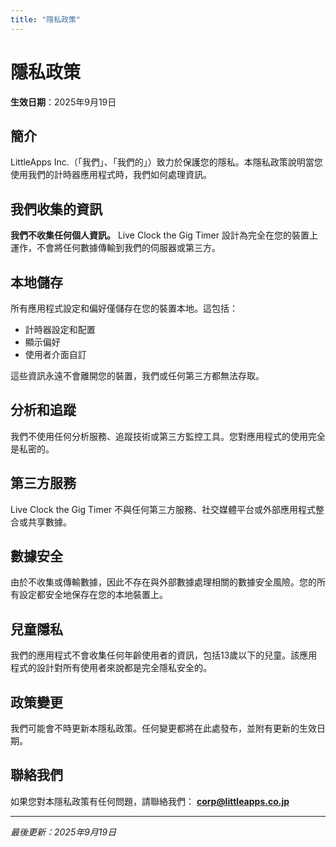 ```yaml
---
title: "隱私政策"
---
```


# 隱私政策

**生效日期**：2025年9月19日

## 簡介

LittleApps Inc.（「我們」、「我們的」）致力於保護您的隱私。本隱私政策說明當您使用我們的計時器應用程式時，我們如何處理資訊。

## 我們收集的資訊

**我們不收集任何個人資訊。** Live Clock the Gig Timer 設計為完全在您的裝置上運作，不會將任何數據傳輸到我們的伺服器或第三方。

## 本地儲存

所有應用程式設定和偏好僅儲存在您的裝置本地。這包括：
- 計時器設定和配置
- 顯示偏好
- 使用者介面自訂

這些資訊永遠不會離開您的裝置，我們或任何第三方都無法存取。

## 分析和追蹤

我們不使用任何分析服務、追蹤技術或第三方監控工具。您對應用程式的使用完全是私密的。

## 第三方服務

Live Clock the Gig Timer 不與任何第三方服務、社交媒體平台或外部應用程式整合或共享數據。

## 數據安全

由於不收集或傳輸數據，因此不存在與外部數據處理相關的數據安全風險。您的所有設定都安全地保存在您的本地裝置上。

## 兒童隱私

我們的應用程式不會收集任何年齡使用者的資訊，包括13歲以下的兒童。該應用程式的設計對所有使用者來說都是完全隱私安全的。

## 政策變更

我們可能會不時更新本隱私政策。任何變更都將在此處發布，並附有更新的生效日期。

## 聯絡我們

如果您對本隱私政策有任何問題，請聯絡我們：
**corp@littleapps.co.jp**

---

*最後更新：2025年9月19日*
